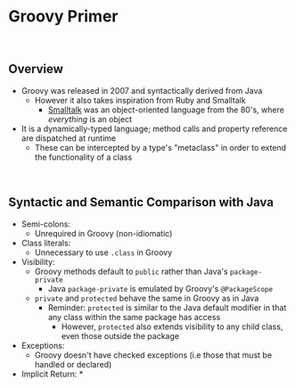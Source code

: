 # Groovy Primer

<br>

## Overview
* Groovy was released in 2007 and syntactically derived from Java
    * However it also takes inspiration from Ruby and Smalltalk
        * [Smalltalk](https://en.wikipedia.org/wiki/Smalltalk) was an object-oriented language from the 80's, where *everything* is an object
* It is a dynamically-typed language; method calls and property reference are dispatched at runtime
    * These can be intercepted by a type's "metaclass" in order to extend the functionality of a class

<br>

## Syntactic and Semantic Comparison with Java
* Semi-colons:
    * Unrequired in Groovy (non-idiomatic)
* Class literals:
    * Unnecessary to use `.class` in Groovy
* Visibility:
    * Groovy methods default to `public` rather than Java's `package-private`
        * Java `package-private` is emulated by Groovy's `@PackageScope`
    * `private` and `protected` behave the same in Groovy as in Java
        * Reminder: `protected` is similar to the Java default modifier in that any class within the same package has access
            * However, `protected` also extends visibility to any child class, even those outside the package
* Exceptions:
    * Groovy doesn't have checked exceptions (i.e those that must be handled or declared)
* Implicit Return:
    * 